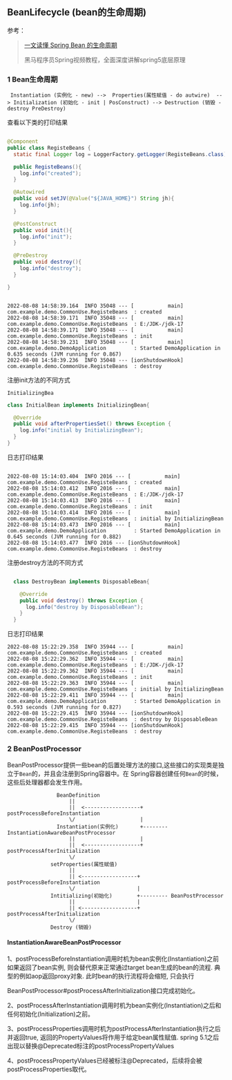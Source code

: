 ## BeanLifecycle (bean的生命周期)

参考： 

> [一文读懂 Spring Bean 的生命周期]( https://blog.csdn.net/riemann_/article/details/118500805 )
> 
> 黑马程序员Spring视频教程，全面深度讲解spring5底层原理

### 1 Bean生命周期

```
 Instantiation (实例化 - new) -->  Properties(属性赋值 - do autwire)  --> Initialization (初始化 - init | PosConstruct) --> Destruction (销毁 - destroy PreDestroy)
```

查看以下类的打印结果

```java

@Component
public class RegisteBeans {
  static final Logger log = LoggerFactory.getLogger(RegisteBeans.class); 

  public RegisteBeans(){
    log.info("created");
  }

  @Autowired
  public void setJV(@Value("${JAVA_HOME}") String jh){
    log.info(jh);
  }

  @PostConstruct
  public void init(){
    log.info("init");
  }

  @PreDestroy
  public void destroy(){
    log.info("destroy");
  }

}
```
```

2022-08-08 14:58:39.164  INFO 35048 --- [           main] com.example.demo.CommonUse.RegisteBeans  : created
2022-08-08 14:58:39.171  INFO 35048 --- [           main] com.example.demo.CommonUse.RegisteBeans  : E:/JDK-/jdk-17
2022-08-08 14:58:39.171  INFO 35048 --- [           main] com.example.demo.CommonUse.RegisteBeans  : init
2022-08-08 14:58:39.231  INFO 35048 --- [           main] com.example.demo.DemoApplication         : Started DemoApplication in 0.635 seconds (JVM running for 0.867)
2022-08-08 14:58:39.236  INFO 35048 --- [ionShutdownHook] com.example.demo.CommonUse.RegisteBeans  : destroy
```

注册init方法的不同方式

`InitializingBea`

```java
class InitialBean implements InitializingBean{

  @Override
  public void afterPropertiesSet() throws Exception {
    log.info("initial by InitializingBean");
  }
}
```
日志打印结果

```

2022-08-08 15:14:03.404  INFO 2016 --- [           main] com.example.demo.CommonUse.RegisteBeans  : created
2022-08-08 15:14:03.412  INFO 2016 --- [           main] com.example.demo.CommonUse.RegisteBeans  : E:/JDK-/jdk-17
2022-08-08 15:14:03.413  INFO 2016 --- [           main] com.example.demo.CommonUse.RegisteBeans  : init
2022-08-08 15:14:03.414  INFO 2016 --- [           main] com.example.demo.CommonUse.RegisteBeans  : initial by InitializingBean
2022-08-08 15:14:03.473  INFO 2016 --- [           main] com.example.demo.DemoApplication         : Started DemoApplication in 0.645 seconds (JVM running for 0.882)
2022-08-08 15:14:03.477  INFO 2016 --- [ionShutdownHook] com.example.demo.CommonUse.RegisteBeans  : destroy
```

注册destroy方法的不同方式

```java

  class DestroyBean implements DisposableBean{

    @Override
    public void destroy() throws Exception {
      log.info("destroy by DisposableBean");
    }
  }
```

日志打印结果

```
2022-08-08 15:22:29.358  INFO 35944 --- [           main] com.example.demo.CommonUse.RegisteBeans  : created
2022-08-08 15:22:29.362  INFO 35944 --- [           main] com.example.demo.CommonUse.RegisteBeans  : E:/JDK-/jdk-17
2022-08-08 15:22:29.362  INFO 35944 --- [           main] com.example.demo.CommonUse.RegisteBeans  : init
2022-08-08 15:22:29.363  INFO 35944 --- [           main] com.example.demo.CommonUse.RegisteBeans  : initial by InitializingBean
2022-08-08 15:22:29.411  INFO 35944 --- [           main] com.example.demo.DemoApplication         : Started DemoApplication in 0.593 seconds (JVM running for 0.827)
2022-08-08 15:22:29.415  INFO 35944 --- [ionShutdownHook] com.example.demo.CommonUse.RegisteBeans  : destroy by DisposableBean
2022-08-08 15:22:29.415  INFO 35944 --- [ionShutdownHook] com.example.demo.CommonUse.RegisteBeans  : destroy
```

### 2 BeanPostProcessor

BeanPostProcessor提供一些bean的后置处理方法的接口,这些接口的实现类是独立于`Bean`的，并且会注册到Spring容器中。在 Spring容器创建任何`Bean`的时候，这些后处理器都会发生作用。

```
                BeanDefinition
                    ||
                    ||  <------------------+  postProcessBeforeInstantiation
                    \/                     |
                Instantiation(实例化)       +-------- InstantiationAwareBeanPostProcessor
                    ||                     |
                    ||  <------------------+ postProcessAfterInitialization
                    \/
              setProperties(属性赋值)
                    ||
                    || <------------------+ postProcessBeforeInstantiation
                    \/                    |
              Intitializing(初始化)        +--------- BeanPostProcessor
                    ||                    |
                    || <------------------+ postProcessAfterInitialization
                    \/
              Destroy (销毁)
```

#### InstantiationAwareBeanPostProcessor

1、postProcessBeforeInstantiation调用时机为bean实例化(Instantiation)之前 如果返回了bean实例, 则会替代原来正常通过target bean生成的bean的流程. 典型的例如aop返回proxy对象. 此时bean的执行流程将会缩短, 只会执行 

 BeanPostProcessor#postProcessAfterInitialization接口完成初始化。

2、postProcessAfterInstantiation调用时机为bean实例化(Instantiation)之后和任何初始化(Initialization)之前。

3、postProcessProperties调用时机为postProcessAfterInstantiation执行之后并返回true, 返回的PropertyValues将作用于给定bean属性赋值. spring 5.1之后出现以替换@Deprecated标注的postProcessPropertyValues

4、postProcessPropertyValues已经被标注@Deprecated，后续将会被postProcessProperties取代。
